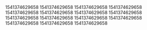 1541374629658
1541374629658
1541374629658
1541374629658
1541374629658
1541374629658
1541374629658
1541374629658
1541374629658
1541374629658
1541374629658
1541374629658
1541374629658
1541374629658
1541374629658